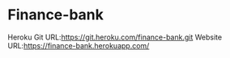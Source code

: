 # Finance-bank
Heroku Git URL:https://git.heroku.com/finance-bank.git
Website URL:https://finance-bank.herokuapp.com/
